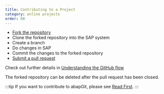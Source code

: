 ```yaml
---
title: Contributing to a Project
category: online projects
order: 60
---
```


- [Fork the repository](https://docs.github.com/en/github/getting-started-with-github/fork-a-repo)
- Clone the forked repository into the SAP system
- Create a branch
- Do changes in SAP
- Commit the changes to the forked repository
- [Submit a pull request](https://docs.github.com/en/github/collaborating-with-issues-and-pull-requests/creating-a-pull-request)

Check out further details in [Understanding the GitHub flow](https://guides.github.com/introduction/flow/)

The forked repository can be deleted after the pull request has been closed.

:::tip
If you want to contribute to abapGit, please see [Read First](https://docs.abapgit.org/development-guide/read-first/).
:::
